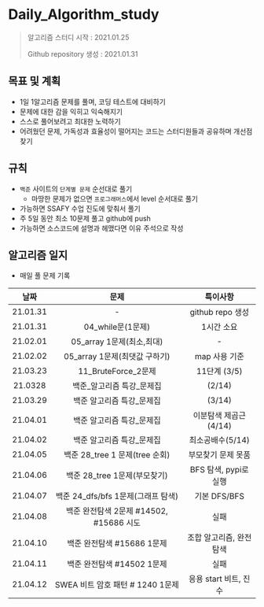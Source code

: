 # Daily_Algorithm_study

> 알고리즘 스터디 시작 : 2021.01.25
>
> Github repository 생성 : 2021.01.31



## 목표 및 계획

- 1일 1알고리즘 문제를 풀며, 코딩 테스트에 대비하기
- 문제에 대한 감을 익히고 익숙해지기
- 스스로 풀어보려고 최대한 노력하기
- 어려웠던 문제, 가독성과 효율성이 떨어지는 코드는 스터디원들과 공유하며 개선점 찾기



## 규칙

- `백준` 사이트의 `단계별 문제` 순선대로 풀기
  - 마땅한 문제가 없으면 `프로그래머스`에서 level 순서대로 풀기
- 가능하면 SSAFY 수업 진도에 맞춰서 풀기
- 주 5일 동안 최소 10문제 풀고 github에 push
- 가능하면 소스코드에 설명과 헤맸다면 이유 주석으로 작성



## 알고리즘 일지

- 매일 풀 문제 기록

|   날짜   |                  문제                   |        특이사항         |
| :------: | :-------------------------------------: | :---------------------: |
| 21.01.31 |                    -                    |    github repo 생성     |
| 21.01.31 |            04_while문(1문제)            |       1시간 소요        |
| 21.02.01 |        05_array 1문제(최소,최대)        |            -            |
| 21.02.02 |      05_array 1문제(최댓값 구하기)      |      map 사용 기준      |
| 21.03.23 |           11_BruteForce_2문제           |      11단계 (3/5)       |
| 21.0328  |       백준_알고리즘 특강\_문제집        |         (2/14)          |
| 21.03.29 |        백준 알고리즘 특강_문제집        |         (3/14)          |
| 21.04.01 |        백준 알고리즘 특강_문제집        |  이분탐색 제곱근(4/14)  |
| 21.04.02 |        백준 알고리즘 특강_문제집        |    최소공배수(5/14)     |
| 21.04.05 |     백준 28_tree 1 문제(tree 순회)      |   부모찾기 문제 못품    |
| 21.04.06 |      백준 28_tree 1문제(부모찾기)       |  BFS 탐색, pypi로 실행  |
| 21.04.07 |   백준 24_dfs/bfs 1문제(그래프 탐색)    |      기본 DFS/BFS       |
| 21.04.08 | 백준 완전탐색 2문제 #14502, #15686 시도 |          실패           |
| 21.04.10 |       백준 완전탐색 #15686 1문제        | 조합 알고리즘, 완전탐색 |
| 21.04.11 |       백준 완전탐색 #14502 1문제        |          실패           |
| 21.04.12 |    SWEA 비트 암호 패턴 # 1240 1문제     |  응용 start 비트, 진수  |



